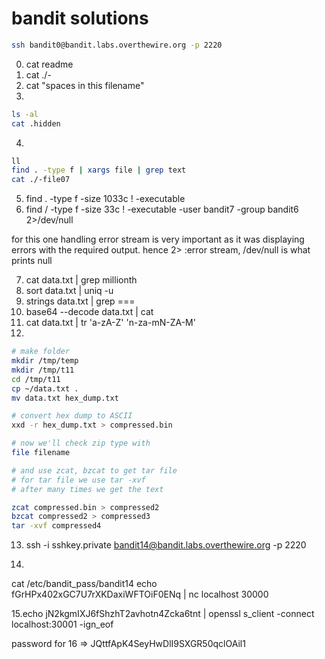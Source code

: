 # bandit solutions

```bash
ssh bandit0@bandit.labs.overthewire.org -p 2220
```

0. cat readme
1. cat ./-
2. cat "spaces in this filename"
3.

```bash
ls -al
cat .hidden
```

4.

```bash
ll
find . -type f | xargs file | grep text
cat ./-file07
```

5. find . -type f -size 1033c ! -executable
6. find / -type f -size 33c ! -executable -user bandit7 -group bandit6 2>/dev/null

for this one handling error stream is very important as it was displaying errors with the required output. hence 2> :error stream, /dev/null is what prints null

7. cat data.txt | grep millionth
8. sort data.txt | uniq -u
9.  strings data.txt | grep ===
10. base64 --decode data.txt | cat
11. cat data.txt | tr 'a-zA-Z' 'n-za-mN-ZA-M'
12.

```bash
# make folder
mkdir /tmp/temp
mkdir /tmp/t11
cd /tmp/t11
cp ~/data.txt .
mv data.txt hex_dump.txt

# convert hex dump to ASCII
xxd -r hex_dump.txt > compressed.bin

# now we'll check zip type with
file filename

# and use zcat, bzcat to get tar file
# for tar file we use tar -xvf 
# after many times we get the text

zcat compressed.bin > compressed2
bzcat compressed2 > compressed3
tar -xvf compressed4
```

13. ssh -i sshkey.private bandit14@bandit.labs.overthewire.org -p 2220

14. 
cat /etc/bandit_pass/bandit14
echo fGrHPx402xGC7U7rXKDaxiWFTOiF0ENq | nc localhost 30000

15.echo jN2kgmIXJ6fShzhT2avhotn4Zcka6tnt | openssl s_client -connect localhost:30001 -ign_eof

password for 16 => JQttfApK4SeyHwDlI9SXGR50qclOAil1
